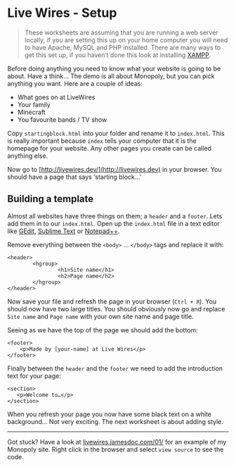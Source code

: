 # Live Wires - Setup

> These worksheets are assuming that you are running a web server locally, if you are setting this up on your home computer you will need to have Apache, MySQL and PHP installed. There are many ways to get this set up, if you haven’t done this look at installing [XAMPP](https://www.apachefriends.org/).  

Before doing anything you need to know what your website is going to be about. Have a think… The demo is all about Monopoly, but you can pick anything you want. Here are a couple of ideas:

- What goes on at LiveWires
- Your family
- Minecraft
- You favourite bands / TV show

Copy `startingblock.html` into your folder and rename it to `index.html`. This is really important because `index` tells your computer that it is the homepage for your website. Any other pages you create can be called anything else.

Now go to [http://livewires.dev/](http://livewires.dev) in your browser. You should have a page that says ‘starting block…’

## Building a template

Almost all websites have three things on them; a `header` and a `footer`. Lets add them in to our `index.html`. Open up the `index.html` file in a text editor like [GEdit](https://wiki.gnome.org/Apps/Gedit), [Sublime Text](http://www.sublimetext.com/) or [Notepad++](https://notepad-plus-plus.org/).

Remove everything between the `<body>` … `</body>` tags and replace it with:

```
<header>
		<hgroup>
				<h1>Site name</h1>
				<h2>Page name</h2>
		</hgroup>
</header>
```

Now save your file and refresh the page in your browser (`Ctrl + R`). You should now have two large titles. You should obviously now go and replace `Site name` and `Page name` with your own site name and page title.

Seeing as we have the top of the page we should add the bottom:

```
<footer>
    <p>Made by [your-name] at Live Wires</p>
</footer>
```

Finally between the `header` and the `footer` we need to add the introduction text for your page:

```
<section>
   <p>Welcome to…</p>
</section>
```

When you refresh your page you now have some black text on a white background… Not very exciting. The next worksheet is about adding style.


----

Got stuck? Have a look at [livewires.jamesdoc.com/01/](livewires.jamesdoc.com/01/) for an example of my Monopoly site. Right click in the browser and select `view source` to see the code.
